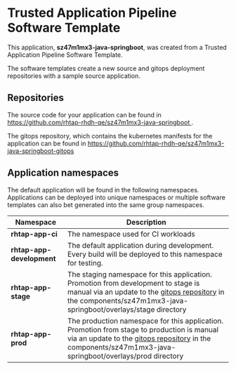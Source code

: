 # Trusted Application Pipeline Software Template

This application, **sz47m1mx3-java-springboot**, was created from a Trusted Application Pipeline Software Template.

The software templates create a new source and gitops deployment repositories with a sample source application. 

## Repositories

The source code for your application can be found in [https://github.com/rhtap-rhdh-qe/sz47m1mx3-java-springboot ](https://github.com/rhtap-rhdh-qe/sz47m1mx3-java-springboot ).
 
The gitops repository, which contains the kubernetes manifests for the application can be found in 
[https://github.com/rhtap-rhdh-qe/sz47m1mx3-java-springboot-gitops ](https://github.com/rhtap-rhdh-qe/sz47m1mx3-java-springboot-gitops ) 

## Application namespaces 

The default application will be found in the following namespaces. Applications can be deployed into unique namespaces or multiple software templates can also bet generated into the same group namespaces.  

|  Namespace   |  Description   |  
| -------- | -------- |
| **rhtap-app-ci** | The namespace used for CI workloads |
| **rhtap-app-development** | The default application during development. Every build will be deployed to this namespace for testing. |
| **rhtap-app-stage** | The staging namespace for this application. Promotion from development to stage is manual via an update to the [gitops repository](https://github.com/rhtap-rhdh-qe/sz47m1mx3-java-springboot-gitops ) in the components/sz47m1mx3-java-springboot/overlays/stage directory |
| **rhtap-app-prod** | The production namespace for this application. Promotion from stage to production is manual via an update to the [gitops repository](https://github.com/rhtap-rhdh-qe/sz47m1mx3-java-springboot-gitops ) in the components/sz47m1mx3-java-springboot/overlays/prod directory |